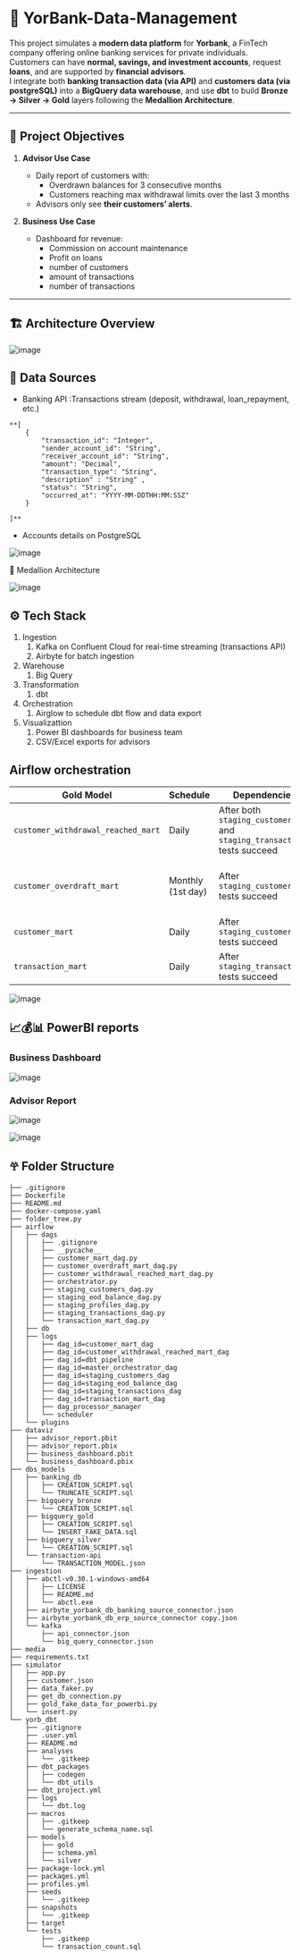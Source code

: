 # 🏦 YorBank-Data-Management

This project simulates a **modern data platform** for **Yorbank**, a FinTech company offering online banking services for private individuals.  
Customers can have **normal, savings, and investment accounts**, request **loans**, and are supported by **financial advisors**.  
I integrate both **banking transaction data (via API)** and **customers data (via postgreSQL)** into a **BigQuery data warehouse**, and use **dbt** to build **Bronze → Silver → Gold** layers following the **Medallion Architecture**.

---

## 🚀 Project Objectives

1. **Advisor Use Case**
   - Daily report of customers with:
     - Overdrawn balances for 3 consecutive months  
     - Customers reaching max withdrawal limits over the last 3 months  
   - Advisors only see **their customers’ alerts**.

2. **Business Use Case**
   - Dashboard for revenue:
     - Commission on account maintenance  
     - Profit on loans  
     - number of customers
     - amount of transactions
     - number of transactions

---

## 🏗️ Architecture Overview

![image](media/Architecture.png)

## 📂 Data Sources

- Banking API :Transactions stream (deposit, withdrawal, loan_repayment, etc.)
```
**[
    {
        "transaction_id": "Integer",
        "sender_account_id": "String",
        "receiver_account_id": "String",
        "amount": "Decimal",
        "transaction_type": "String",
        "description" : "String" ,
        "status": "String",
        "occurred_at": "YYYY-MM-DDTHH:MM:SSZ"
    }

]**
```
- Accounts details on PostgreSQL

![image](media/yorbank_postgres_db.png)

🧱 Medallion Architecture

![image](media/yorbank_bigquery_dw.png)


## ⚙️ Tech Stack
1. Ingestion
   1. Kafka on Confluent Cloud for real-time streaming (transactions API)
   2. Airbyte for batch ingestion
2. Warehouse
   1. Big Query
3. Transformation
   1. dbt
4. Orchestration
   1. Airglow to schedule dbt flow and data export
5. Visualizattion
   1. Power BI dashboards for business team
   2. CSV/Excel exports for advisors

## Airflow orchestration 

| Gold Model                         | Schedule          | Dependencies                                                            | dbt Variables                                                                                               |
| ---------------------------------- | ----------------- | ----------------------------------------------------------------------- | ----------------------------------------------------------------------------------------------------------- |
| `customer_withdrawal_reached_mart` | Daily             | After both `staging_customers` and `staging_transactions` tests succeed | `reference_date={{ ds }}`                                                                                   |
| `customer_overdraft_mart`          | Monthly (1st day) | After `staging_customers` tests succeed                                 | `overdraft_first_month`, `overdraft_second_month`, `overdraft_third_month` = last days of previous 3 months |
| `customer_mart`                    | Daily             | After `staging_customers` tests succeed                                 | `reference_date={{ ds }}`                                                                                   |
| `transaction_mart`                 | Daily             | After `staging_transactions` tests succeed                              | `reference_date={{ ds }}`                                                                                   |

![image](media/airflow_orchestration.png)

## 📈💰📊 PowerBI reports

### Business Dashboard

![image](media/yorbank_dashboard.png)

### Advisor Report

![image](media/advisor_report_page_1.png)

![image](media/advisor_report_page_2.png)

## 𖣂 Folder Structure
```
├── .gitignore
├── Dockerfile
├── README.md
├── docker-compose.yaml
├── folder_tree.py
├── airflow
│   ├── dags
│   │   ├── .gitignore
│   │   ├── __pycache__
│   │   ├── customer_mart_dag.py
│   │   ├── customer_overdraft_mart_dag.py
│   │   ├── customer_withdrawal_reached_mart_dag.py
│   │   ├── orchestrator.py
│   │   ├── staging_customers_dag.py
│   │   ├── staging_eod_balance_dag.py
│   │   ├── staging_profiles_dag.py
│   │   ├── staging_transactions_dag.py
│   │   └── transaction_mart_dag.py
│   ├── db
│   ├── logs
│   │   ├── dag_id=customer_mart_dag
│   │   ├── dag_id=customer_withdrawal_reached_mart_dag
│   │   ├── dag_id=dbt_pipeline
│   │   ├── dag_id=master_orchestrator_dag
│   │   ├── dag_id=staging_customers_dag
│   │   ├── dag_id=staging_eod_balance_dag
│   │   ├── dag_id=staging_transactions_dag
│   │   ├── dag_id=transaction_mart_dag
│   │   ├── dag_processor_manager
│   │   └── scheduler
│   └── plugins
├── dataviz
│   ├── advisor_report.pbit
│   ├── advisor_report.pbix
│   ├── business_dashboard.pbit
│   └── business_dashboard.pbix
├── dbs_models
│   ├── banking_db
│   │   ├── CREATION_SCRIPT.sql
│   │   └── TRUNCATE_SCRIPT.sql
│   ├── bigquery_bronze
│   │   └── CREATION_SCRIPT.sql
│   ├── bigquery_gold
│   │   ├── CREATION_SCRIPT.sql
│   │   └── INSERT_FAKE_DATA.sql
│   ├── bigquery_silver
│   │   └── CREATION_SCRIPT.sql
│   └── transaction-api
│       └── TRANSACTION_MODEL.json
├── ingestion
│   ├── abctl-v0.30.1-windows-amd64
│   │   ├── LICENSE
│   │   ├── README.md
│   │   └── abctl.exe
│   ├── airbyte_yorbank_db_banking_source_connector.json
│   ├── airbyte_yorbank_db_erp_source_connector copy.json
│   └── kafka
│       ├── api_connector.json
│       └── big_query_connector.json
├── media
├── requirements.txt
├── simulator
│   ├── app.py
│   ├── customer.json
│   ├── data_faker.py
│   ├── get_db_connection.py
│   ├── gold_fake_data_for_powerbi.py
│   └── insert.py
└── yorb_dbt
    ├── .gitignore
    ├── .user.yml
    ├── README.md
    ├── analyses
    │   └── .gitkeep
    ├── dbt_packages
    │   ├── codegen
    │   └── dbt_utils
    ├── dbt_project.yml
    ├── logs
    │   └── dbt.log
    ├── macros
    │   ├── .gitkeep
    │   └── generate_schema_name.sql
    ├── models
    │   ├── gold
    │   ├── schema.yml
    │   └── silver
    ├── package-lock.yml
    ├── packages.yml
    ├── profiles.yml
    ├── seeds
    │   └── .gitkeep
    ├── snapshots
    │   └── .gitkeep
    ├── target
    └── tests
        ├── .gitkeep
        └── transaction_count.sql
```

